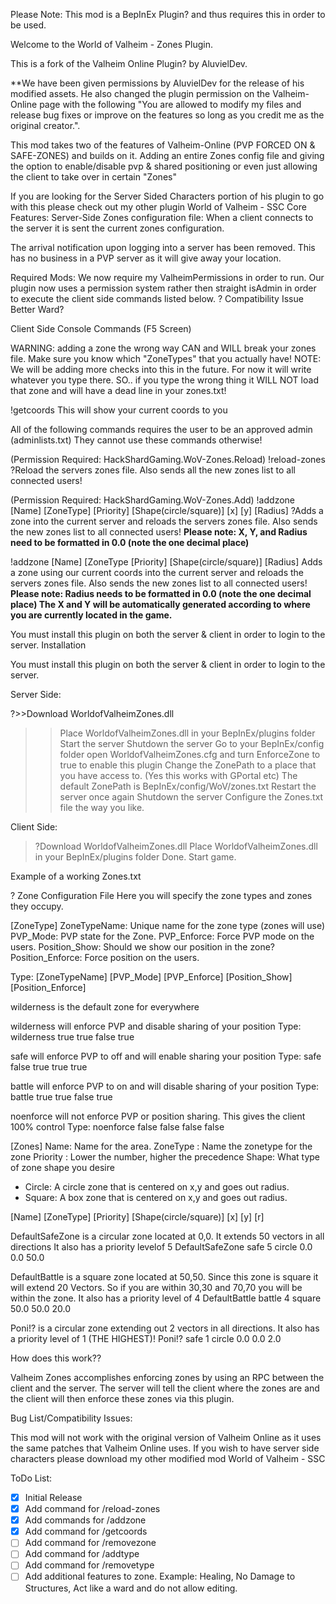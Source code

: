 Please Note: This mod is a BepInEx Plugin? and thus requires this in order to be used.

Welcome to the World of Valheim - Zones Plugin.

This is a fork of the Valheim Online Plugin? by AluvielDev.

**We have been given permissions by AluvielDev for the release of his modified assets. He also changed the plugin permission on the Valheim-Online page with the following "You are allowed to modify my files and release bug fixes or improve on the features so long as you credit me as the original creator.".

This mod takes two of the features of Valheim-Online (PVP FORCED ON & SAFE-ZONES) and builds on it.  Adding an entire Zones config file and giving the option to enable/disable pvp & shared positioning or even just allowing the client to take over in certain "Zones"

If you are looking for the Server Sided Characters portion of his plugin to go with this please check out my other plugin World of Valheim - SSC
Core Features:
Server-Side Zones configuration file: When a client connects to the server it is sent the current zones configuration.


The arrival notification upon logging into a server has been removed.  This has no business in a PVP server as it will give away your location.

Required Mods:
We now require my ValheimPermissions in order to run.  Our plugin now uses a permission system rather then straight isAdmin in order to execute the client side commands listed below.
?
Compatibility Issue
Better Ward?


Client Side Console Commands (F5 Screen)

WARNING: adding a zone the wrong way CAN and WILL break your zones file.  Make sure you know which "ZoneTypes" that you actually have!
NOTE: We will be adding more checks into this in the future. For now it will write whatever you type there. SO.. if you type the wrong thing it WILL NOT load that zone and will have a dead line in your zones.txt!

!getcoords
    This will show your current coords to you


All of the following commands requires the user to be an approved admin (adminlists.txt)  They cannot use these commands otherwise!

(Permission Required: HackShardGaming.WoV-Zones.Reload)
!reload-zones
?Reload the servers zones file.  Also sends all the new zones list to all connected users!

(Permission Required: HackShardGaming.WoV-Zones.Add)
!addzone [Name] [ZoneType] [Priority] [Shape(circle/square)] [x] [y] [Radius]
?Adds a zone into the current server and reloads the servers zones file.  Also sends the new zones list to all connected users! **Please note: X, Y, and Radius need to be formatted in 0.0 (note the one decimal place)**

!addzone [Name] [ZoneType [Priority] [Shape(circle/square)] [Radius]
    Adds a zone using our current coords into the current server and reloads the servers zones file.  Also sends the new zones list to all connected users! **Please note: Radius needs to be formatted in 0.0 (note the one decimal place) The X and Y will be automatically generated according to where you are currently located in the game.**





You must install this plugin on both the server & client in order to login to the server.
Installation



You must install this plugin on both the server & client in order to login to the server.


Server Side:

?>>Download WorldofValheimZones.dll
>>Place WorldofValheimZones.dll in your BepInEx/plugins folder
>>Start the server
>>Shutdown the server
>>Go to your BepInEx/config folder
>>open WorldofValheimZones.cfg and turn EnforceZone to true to enable this plugin
>>Change the ZonePath to a place that you have access to. (Yes this works with GPortal etc)
>>The default ZonePath is BepInEx/config/WoV/zones.txt
>>Restart the server once again
>>Shutdown the server
>>Configure the Zones.txt file the way you like.


Client Side:

>?Download WorldofValheimZones.dll
>Place WorldofValheimZones.dll in your BepInEx/plugins folder
>Done. Start game.



Example of a working Zones.txt

? Zone Configuration File
 Here you will specify the zone types and zones they occupy.

 [ZoneType]
 ZoneTypeName: Unique name for the zone type (zones will use)
 PVP_Mode: PVP state for the Zone.
 PVP_Enforce: Force PVP mode on the users.
 Position_Show: Should we show our position in the zone?
 Position_Enforce: Force position on the users.

 Type: [ZoneTypeName] [PVP_Mode] [PVP_Enforce] [Position_Show] [Position_Enforce]


 wilderness is the default zone for everywhere


 wilderness will enforce PVP and disable sharing of your position
Type: wilderness true true false true


 safe will enforce PVP to off and will enable sharing your position
Type: safe false true true true


 battle will enforce PVP to on and will disable sharing of your position
Type: battle true true false true


 noenforce will not enforce PVP or position sharing. This gives the client 100% control
Type: noenforce false false false false


 [Zones]
 Name: Name for the area.
 ZoneType : Name the zonetype for the zone
 Priority : Lower the number, higher the precedence
 Shape: What type of zone shape you desire
   - Circle: A circle zone that is centered on x,y and goes out radius.
   - Square: A box zone that is centered on x,y and goes out radius.




 [Name] [ZoneType] [Priority] [Shape(circle/square)] [x] [y] [r]


DefaultSafeZone is a circular zone located at 0,0. It extends 50 vectors in all directions  It also has a priority levelof 5
DefaultSafeZone safe 5 circle 0.0 0.0 50.0


DefaultBattle is a square zone located at 50,50. Since this zone is square it will extend 20 Vectors. So if you are within 30,30 and 70,70 you will be within the zone.  It also has a priority level of 4
DefaultBattle battle 4 square 50.0 50.0 20.0


Poni!? is a circular zone extending out 2 vectors in all directions.  It also has a priority level of 1 (THE HIGHEST)!
Poni!? safe 1 circle 0.0 0.0 2.0







How does this work??



Valheim Zones accomplishes enforcing zones by using an RPC between the client and the server.  The server will tell the client where the zones are and the client will then enforce these zones via this plugin.


Bug List/Compatibility Issues:

This mod will not work with the original version of Valheim Online as it uses the same patches that Valheim Online uses.  If you wish to have server side characters please download my other modified mod World of Valheim - SSC


ToDo List:
- [X] Initial Release
- [X] Add command for /reload-zones
- [X] Add commands for /addzone 
- [X] Add command for /getcoords
- [  ] Add command for /removezone
- [  ] Add command for /addtype
- [  ] Add command for /removetype
- [  ] Add additional features to zone. Example: Healing, No Damage to Structures, Act like a ward and do not allow editing.
